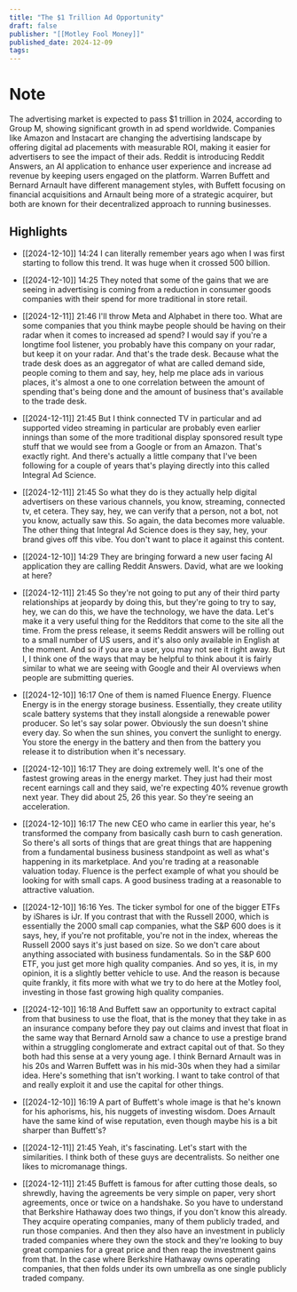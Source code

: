 ```yaml
---
title: "The $1 Trillion Ad Opportunity"
draft: false
publisher: "[[Motley Fool Money]]"
published_date: 2024-12-09
tags:
---
```

# Note
 The advertising market is expected to pass $1 trillion in 2024, according to Group M, showing significant growth in ad spend worldwide.
Companies like Amazon and Instacart are changing the advertising landscape by offering digital ad placements with measurable ROI, making it easier for advertisers to see the impact of their ads.
Reddit is introducing Reddit Answers, an AI application to enhance user experience and increase ad revenue by keeping users engaged on the platform.
Warren Buffett and Bernard Arnault have different management styles, with Buffett focusing on financial acquisitions and Arnault being more of a strategic acquirer, but both are known for their decentralized approach to running businesses.


## Highlights
* [[2024-12-10]] 14:24  I can literally remember years ago when I was first starting to follow this trend. It was huge when it crossed 500 billion.

* [[2024-12-10]] 14:25  They noted that some of the gains that we are seeing in advertising is coming from a reduction in consumer goods companies with their spend for more traditional in store retail.

* [[2024-12-11]] 21:46  I'll throw Meta and Alphabet in there too. What are some companies that you think maybe people should be having on their radar when it comes to increased ad spend? I would say if you're a longtime fool listener, you probably have this company on your radar, but keep it on your radar. And that's the trade desk. Because what the trade desk does as an aggregator of what are called demand side, people coming to them and say, hey, help me place ads in various places, it's almost a one to one correlation between the amount of spending that's being done and the amount of business that's available to the trade desk.

* [[2024-12-11]] 21:45  But I think connected TV in particular and ad supported video streaming in particular are probably even earlier innings than some of the more traditional display sponsored result type stuff that we would see from a Google or from an Amazon. That's exactly right. And there's actually a little company that I've been following for a couple of years that's playing directly into this called Integral Ad Science.

* [[2024-12-11]] 21:45  So what they do is they actually help digital advertisers on these various channels, you know, streaming, connected tv, et cetera. They say, hey, we can verify that a person, not a bot, not you know, actually saw this. So again, the data becomes more valuable. The other thing that Integral Ad Science does is they say, hey, your brand gives off this vibe. You don't want to place it against this content.

* [[2024-12-10]] 14:29  They are bringing forward a new user facing AI application they are calling Reddit Answers. David, what are we looking at here?

* [[2024-12-11]] 21:45  So they're not going to put any of their third party relationships at jeopardy by doing this, but they're going to try to say, hey, we can do this, we have the technology, we have the data. Let's make it a very useful thing for the Redditors that come to the site all the time. From the press release, it seems Reddit answers will be rolling out to a small number of US users, and it's also only available in English at the moment. And so if you are a user, you may not see it right away. But I, I think one of the ways that may be helpful to think about it is fairly similar to what we are seeing with Google and their AI overviews when people are submitting queries.

* [[2024-12-10]] 16:17  One of them is named Fluence Energy. Fluence Energy is in the energy storage business. Essentially, they create utility scale battery systems that they install alongside a renewable power producer. So let's say solar power. Obviously the sun doesn't shine every day. So when the sun shines, you convert the sunlight to energy. You store the energy in the battery and then from the battery you release it to distribution when it's necessary.

* [[2024-12-10]] 16:17  They are doing extremely well. It's one of the fastest growing areas in the energy market. They just had their most recent earnings call and they said, we're expecting 40% revenue growth next year. They did about 25, 26 this year. So they're seeing an acceleration.

* [[2024-12-10]] 16:17  The new CEO who came in earlier this year, he's transformed the company from basically cash burn to cash generation. So there's all sorts of things that are great things that are happening from a fundamental business business standpoint as well as what's happening in its marketplace. And you're trading at a reasonable valuation today. Fluence is the perfect example of what you should be looking for with small caps. A good business trading at a reasonable to attractive valuation.

* [[2024-12-10]] 16:16  Yes. The ticker symbol for one of the bigger ETFs by iShares is iJr. If you contrast that with the Russell 2000, which is essentially the 2000 small cap companies, what the S&P 600 does is it says, hey, if you're not profitable, you're not in the index, whereas the Russell 2000 says it's just based on size. So we don't care about anything associated with business fundamentals. So in the S&P 600 ETF, you just get more high quality companies. And so yes, it is, in my opinion, it is a slightly better vehicle to use. And the reason is because quite frankly, it fits more with what we try to do here at the Motley fool, investing in those fast growing high quality companies.

* [[2024-12-10]] 16:18  And Buffett saw an opportunity to extract capital from that business to use the float, that is the money that they take in as an insurance company before they pay out claims and invest that float in the same way that Bernard Arnold saw a chance to use a prestige brand within a struggling conglomerate and extract capital out of that. So they both had this sense at a very young age. I think Bernard Arnault was in his 20s and Warren Buffett was in his mid-30s when they had a similar idea. Here's something that isn't working. I want to take control of that and really exploit it and use the capital for other things.

* [[2024-12-10]] 16:19  A part of Buffett's whole image is that he's known for his aphorisms, his, his nuggets of investing wisdom. Does Arnault have the same kind of wise reputation, even though maybe his is a bit sharper than Buffett's?

* [[2024-12-11]] 21:45  Yeah, it's fascinating. Let's start with the similarities. I think both of these guys are decentralists. So neither one likes to micromanage things.

* [[2024-12-11]] 21:45  Buffett is famous for after cutting those deals, so shrewdly, having the agreements be very simple on paper, very short agreements, once or twice on a handshake. So you have to understand that Berkshire Hathaway does two things, if you don't know this already. They acquire operating companies, many of them publicly traded, and run those companies. And then they also have an investment in publicly traded companies where they own the stock and they're looking to buy great companies for a great price and then reap the investment gains from that. In the case where Berkshire Hathaway owns operating companies, that then folds under its own umbrella as one single publicly traded company.

